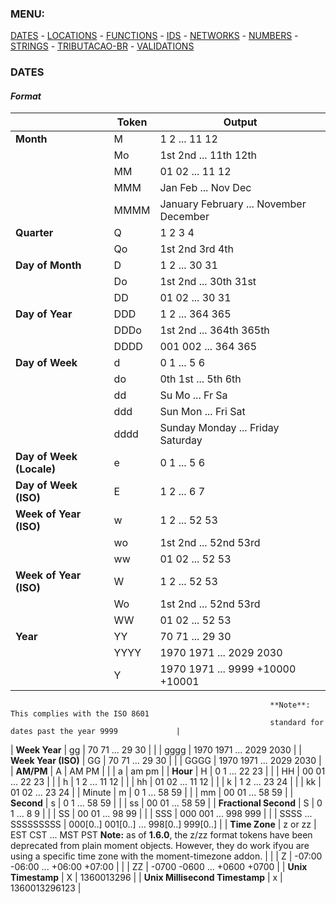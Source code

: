 ### MENU:
[DATES](https://github.com/maviniciuus/js-helpers/blob/master/doc/DATES.md) *-* [LOCATIONS](https://github.com/maviniciuus/js-helpers/blob/master/doc/LOCATIONS.md) *-* [FUNCTIONS](https://github.com/maviniciuus/js-helpers/blob/master/doc/FUNCTIONS.md) *-* [IDS](https://github.com/maviniciuus/js-helpers/blob/master/doc/IDS.md) *-* [NETWORKS](https://github.com/maviniciuus/js-helpers/blob/master/doc/NETWORKS.md) *-* [NUMBERS](https://github.com/maviniciuus/js-helpers/blob/master/doc/NUMBERS.md) *-* [STRINGS](https://github.com/maviniciuus/js-helpers/blob/master/doc/STRINGS.md) *-* [TRIBUTACAO-BR](https://github.com/maviniciuus/js-helpers/blob/master/doc/TRIBUTACAO-BR.md) *-* [VALIDATIONS](https://github.com/maviniciuus/js-helpers/blob/master/doc/VALIDATIONS.md)

### DATES

#### *Format*

|   	                              | Token                 | Output                                            |
|---	                              |---          	        |---                            	                  |
| **Month**                         | M            	        | 1 2 ... 11 12                                     |
|    	                              | Mo             	      | 1st 2nd ... 11th 12th                             |
|   	                              | MM          	        | 01 02 ... 11 12                                   |
|   	                              | MMM         	        | Jan Feb ... Nov Dec                               |
|   	                              | MMMM        	        | January February ... November December            |
| **Quarter**                       | Q            	        | 1 2 3 4                                           |
|    	                              | Qo             	      | 1st 2nd 3rd 4th                                   |
| **Day of Month**                  | D          	          | 1 2 ... 30 31                                     |
|   	                              | Do          	        | 1st 2nd ... 30th 31st                             |
|   	                              | DD          	        | 01 02 ... 30 31                                   |
| **Day of Year**                   | DDD          	        | 1 2 ... 364 365                                   |
|   	                              | DDDo        	        | 1st 2nd ... 364th 365th                           |
|   	                              | DDDD          	      | 001 002 ... 364 365                               |
| **Day of Week**                   | d          	          | 0 1 ... 5 6                                       |
|   	                              | do        	          | 0th 1st ... 5th 6th                               |
|   	                              | dd          	        | Su Mo ... Fr Sa                                   |
|   	                              | ddd         	        | Sun Mon ... Fri Sat                               |
|   	                              | dddd         	        | Sunday Monday ... Friday Saturday                 |
| **Day of Week (Locale)**          | e          	          | 0 1 ... 5 6                                       |
| **Day of Week (ISO)**             | E          	          | 1 2 ... 6 7                                       |
| **Week of Year (ISO)**            | w          	          | 1 2 ... 52 53                                     |
|                                   | wo                    | 1st 2nd ... 52nd 53rd                             |
|                                   | ww                    | 01 02 ... 52 53                                   |
| **Week of Year (ISO)**            | W                     | 1 2 ... 52 53                                     |
|                                   | Wo                    | 1st 2nd ... 52nd 53rd                             |
|                                   | WW                    | 01 02 ... 52 53                                   |
| **Year**                          | YY                    | 70 71 ... 29 30                                   |
|                                   | YYYY                  | 1970 1971 ... 2029 2030                           |
|                                   | Y                     | 1970 1971 ... 9999 +10000 +10001  
                                                              **Note**: This complies with the ISO 8601 
                                                              standard for dates past the year 9999             |
| **Week Year**                     | gg                    | 70 71 ... 29 30                                   |
|                                   | gggg                  | 1970 1971 ... 2029 2030                           |
| **Week Year (ISO)**               | GG                    | 70 71 ... 29 30                                   |
|                                   | GGGG                  | 1970 1971 ... 2029 2030                           |
| **AM/PM**                         | A                     | AM PM                                             |
|                                   | a                     | am pm                                             |
| **Hour**                          | H                     | 0 1 ... 22 23                                     |
|                                   | HH                    | 00 01 ... 22 23                                   |
|                                   | h                     | 1 2 ... 11 12                                     |
|                                   | hh                    | 01 02 ... 11 12                                   |
|                                   | k                     | 1 2 ... 23 24                                     |
|                                   | kk                    | 01 02 ... 23 24                                   |
| Minute                            | m                     | 0 1 ... 58 59                                     |
|                                   | mm                    | 00 01 ... 58 59                                   |
| **Second**                        | s                     | 0 1 ... 58 59                                     |
|                                   | ss                    | 00 01 ... 58 59                                   |
| **Fractional Second**             | S                     | 0 1 ... 8 9                                       |
|                                   | SS                    | 00 01 ... 98 99                                   |
|                                   | SSS                   | 000 001 ... 998 999                               |
|                                   | SSSS ... SSSSSSSSS    | 000[0..] 001[0..] ... 998[0..] 999[0..]           |
| **Time Zone**                     | z or zz               | EST CST ... MST PST
                                                              **Note:** as of **1.6.0**, the z/zz format tokens have been deprecated from plain moment objects. However, they do work ifyou are using a specific time zone with the moment-timezone addon.         |
|                                   | Z                     | -07:00 -06:00 ... +06:00 +07:00                   |
|                                   | ZZ                    | -0700 -0600 ... +0600 +0700                       |
| **Unix Timestamp**                | X                     | 1360013296                                        |
| **Unix Millisecond Timestamp**    | x                     | 1360013296123                                     |